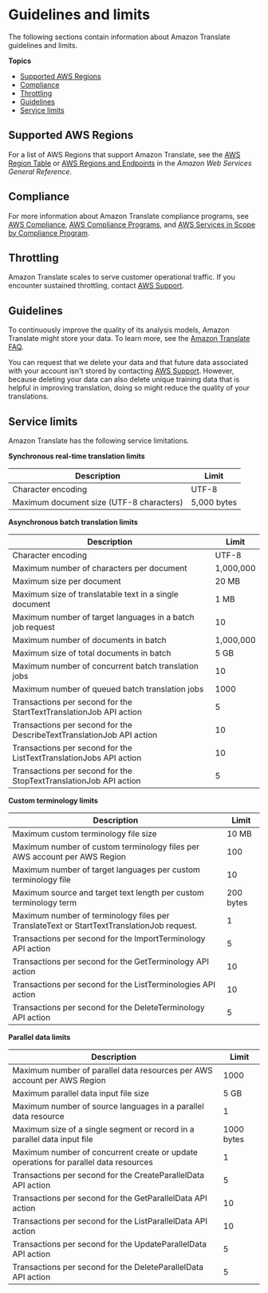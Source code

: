 # Guidelines and limits<a name="what-is-limits"></a>

The following sections contain information about Amazon Translate guidelines and limits\.

**Topics**
+ [Supported AWS Regions](#what-is-regions)
+ [Compliance](#what-is-compliance)
+ [Throttling](#limits-throttling)
+ [Guidelines](#guidelines)
+ [Service limits](#limits)

## Supported AWS Regions<a name="what-is-regions"></a>

For a list of AWS Regions that support Amazon Translate, see the [AWS Region Table](https://aws.amazon.com/about-aws/global-infrastructure/regional-product-services/) or [AWS Regions and Endpoints](https://docs.aws.amazon.com/general/latest/gr/rande.html#translate_region) in the *Amazon Web Services General Reference*\.

## Compliance<a name="what-is-compliance"></a>

For more information about Amazon Translate compliance programs, see [AWS Compliance](https://aws.amazon.com/compliance/), [AWS Compliance Programs](https://aws.amazon.com/compliance/programs/), and [AWS Services in Scope by Compliance Program](https://aws.amazon.com/compliance/services-in-scope)\.

## Throttling<a name="limits-throttling"></a>

Amazon Translate scales to serve customer operational traffic\. If you encounter sustained throttling, contact [AWS Support](https://console.aws.amazon.com/support/home#/)\.

## Guidelines<a name="guidelines"></a>

To continuously improve the quality of its analysis models, Amazon Translate might store your data\. To learn more, see the [Amazon Translate FAQ](https://aws.amazon.com/translate/faqs/)\. 

You can request that we delete your data and that future data associated with your account isn't stored by contacting [AWS Support](https://console.aws.amazon.com/support/home#/)\. However, because deleting your data can also delete unique training data that is helpful in improving translation, doing so might reduce the quality of your translations\. 

## Service limits<a name="limits"></a>

Amazon Translate has the following service limitations\.


**Synchronous real\-time translation limits**  

| Description | Limit | 
| --- | --- | 
| Character encoding | UTF\-8 | 
| Maximum document size \(UTF\-8 characters\) | 5,000 bytes | 


**Asynchronous batch translation limits**  

| Description | Limit | 
| --- | --- | 
| Character encoding | UTF\-8 | 
| Maximum number of characters per document | 1,000,000 | 
| Maximum size per document | 20 MB | 
| Maximum size of translatable text in a single document | 1 MB | 
| Maximum number of target languages in a batch job request | 10 | 
| Maximum number of documents in batch | 1,000,000 | 
| Maximum size of total documents in batch | 5 GB | 
| Maximum number of concurrent batch translation jobs | 10 | 
| Maximum number of queued batch translation jobs | 1000 | 
| Transactions per second for the StartTextTranslationJob API action | 5 | 
| Transactions per second for the DescribeTextTranslationJob API action | 10 | 
| Transactions per second for the ListTextTranslationJobs API action | 10 | 
| Transactions per second for the StopTextTranslationJob API action | 5 | 


**Custom terminology limits**  

| Description | Limit | 
| --- | --- | 
| Maximum custom terminology file size | 10 MB | 
| Maximum number of custom terminology files per AWS account per AWS Region | 100 | 
| Maximum number of target languages per custom terminology file | 10 | 
| Maximum source and target text length per custom terminology term | 200 bytes | 
| Maximum number of terminology files per TranslateText or StartTextTranslationJob request\. | 1 | 
| Transactions per second for the ImportTerminology API action | 5 | 
| Transactions per second for the GetTerminology API action | 10 | 
| Transactions per second for the ListTerminologies API action | 10 | 
| Transactions per second for the DeleteTerminology API action | 5 | 


**Parallel data limits**  

| Description | Limit | 
| --- | --- | 
| Maximum number of parallel data resources per AWS account per AWS Region | 1000 | 
| Maximum parallel data input file size | 5 GB | 
| Maximum number of source languages in a parallel data resource | 1 | 
| Maximum size of a single segment or record in a parallel data input file | 1000 bytes | 
| Maximum number of concurrent create or update operations for parallel data resources | 1 | 
| Transactions per second for the CreateParallelData API action | 5 | 
| Transactions per second for the GetParallelData API action | 10 | 
| Transactions per second for the ListParallelData API action | 10 | 
| Transactions per second for the UpdateParallelData API action | 5 | 
| Transactions per second for the DeleteParallelData API action | 5 | 